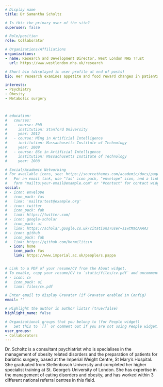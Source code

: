 ```yaml
---
# Display name
title: Dr Samantha Scholtz 

# Is this the primary user of the site?
superuser: false

# Role/position
role: Collaborator

# Organizations/Affiliations
organizations:
- name: Research and Development Director, West London NHS Trust
  url: https://www.westlondon.nhs.uk/research

# Short bio (displayed in user profile at end of posts)
bio: Her research examines appetite and food reward changes in patients who have undergone bariatric surgery using functional magnetic resonance imaging. She has also published on psychological factors influencing bariatric surgery and the clinical management of bariatric patients.

interests:
- Psychiatry
- Obesity
- Metabolic surgery



# education:
#   courses:
#   - course: PhD 
#     institution: Stanford University
#     year: 2012
#   - course: MEng in Artificial Intelligence
#     institution: Massachusetts Institute of Technology
#     year: 2009
#   - course: BSc in Artificial Intelligence
#     institution: Massachusetts Institute of Technology
#     year: 2008

# Social/Academic Networking
# For available icons, see: https://sourcethemes.com/academic/docs/page-builder/#icons
#   For an email link, use "fas" icon pack, "envelope" icon, and a link in the
#   form "mailto:your-email@example.com" or "#contact" for contact widget.
social:
# - icon: envelope
#   icon_pack: fas
#   link: 'mailto:test@example.org'
# - icon: twitter
#   icon_pack: fab
#   link: https://twitter.com/
# - icon: google-scholar
#   icon_pack: ai
#   link: https://scholar.google.co.uk/citations?user=sIwtMXoAAAAJ
# - icon: github
#   icon_pack: fab
#   link: https://github.com/kormilitzin
  - icon: home
    icon_pack: fas
    link: https://www.imperial.ac.uk/people/s.pappa


# Link to a PDF of your resume/CV from the About widget.
# To enable, copy your resume/CV to `static/files/cv.pdf` and uncomment the lines below.
# - icon: cv
#   icon_pack: ai
#   link: files/cv.pdf

# Enter email to display Gravatar (if Gravatar enabled in Config)
email: ""

# Highlight the author in author lists? (true/false)
highlight_name: false

# Organizational groups that you belong to (for People widget)
#   Set this to `[]` or comment out if you are not using People widget.
user_groups:
- Collaborators
---
```

Dr. Scholtz is a consultant psychiatrist who is specialises in the management of obesity related disorders and the preparation of patients for bariatric surgery, based at the Imperial Weight Centre, St Mary’s Hospital. She graduated from Stellenbosch University and completed her higher specialist training at St. George’s University of London. She has expertise in the management of eating disorders and obesity, and has worked within 3 different national referral centres in this field.